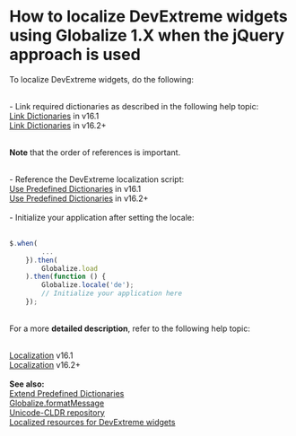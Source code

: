 # How to localize DevExtreme widgets using Globalize 1.X when the jQuery approach is used


<p>To localize DevExtreme widgets, do the following:</p>
<p><br>- Link required dictionaries as described in the following help topic:<br><a href="http://js.devexpress.com/Documentation/Guide/UI_Widgets/Common/Localization/?search=local&version=16_1&approach=jQuery#Link_Dictionaries">Link Dictionaries</a> in v16.1 <br><a href="https://js.devexpress.com/Documentation/16_2/Guide/Widgets/Common/UI_Widgets/Localization_-_Use_Globalize/#Link_Dictionaries">Link Dictionaries</a> in v16.2+<br><br></p>
<p><strong>Note</strong> that the order of references is important.</p>
<p><br>- Reference the DevExtreme localization script:<br><a href="http://js.devexpress.com/Documentation/Guide/UI_Widgets/Common/Localization/?search=local&version=16_1&approach=jQuery#Use_Predefined_Dictionaries">Use Predefined Dictionaries</a> in v16.1<br><a href="https://js.devexpress.com/Documentation/16_2/Guide/Widgets/Common/UI_Widgets/Localization/#Use_Predefined_Dictionaries">Use Predefined Dictionaries</a> in v16.2+<br><br>- Initialize your application after setting the locale:<br><br></p>


```js
$.when(
        ...
    }).then(
        Globalize.load
    ).then(function () {
        Globalize.locale('de');
        // Initialize your application here
    });
```


<p><br>For a more <strong>detailed description</strong>, refer to the following help topic:</p>
<br><a href="http://js.devexpress.com/Documentation/Guide/UI_Widgets/Common/Localization/?version=16_1#Localization">Localization</a> v16.1<br><a href="https://js.devexpress.com/Documentation/16_2/Guide/Widgets/Common/UI_Widgets/Localization_-_Use_Globalize/">Localization</a> v16.2+<br><br><strong>See also:</strong><br><a href="http://js.devexpress.com/Documentation/Guide/UI_Widgets/Common/Localization/?search=local&version=16_1&approach=jQuery#Use_Predefined_Dictionaries">Extend Predefined Dictionaries</a><br><a href="https://github.com/jquery/globalize/blob/master/doc/api/message/load-messages.md">Globalize.formatMessage</a><br><a href="https://github.com/unicode-cldr">Unicode-CLDR repository</a><br><a href="https://www.devexpress.com/Support/Center/Question/Details/T311368">Localized resources for DevExtreme widgets</a>

<br/>


